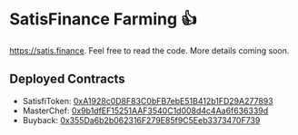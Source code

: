 # SatisFinance Farming 👍

https://satis.finance. Feel free to read the code. More details coming soon.

## Deployed Contracts

- SatisfiToken: [0xA1928c0D8F83C0bFB7ebE51B412b1FD29A277893](https://bscscan.com/address/0xA1928c0D8F83C0bFB7ebE51B412b1FD29A277893)
- MasterChef: [0x9b1dfEF15251AAF3540C1d008d4c4Aa6f636339d](https://bscscan.com/address/0x9b1dfEF15251AAF3540C1d008d4c4Aa6f636339d)
- Buyback: [0x355Da6b2b062316F279E85f9C5Eeb3373470F739](https://bscscan.com/address/0x355Da6b2b062316F279E85f9C5Eeb3373470F739)

